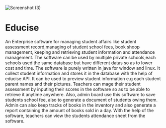 ![Screenshot (3)](https://user-images.githubusercontent.com/67029408/116394570-010acb00-a81b-11eb-9f13-a59c3ad0b8b1.png)
# Educise
An Enterprise software  for  managing student affairs like student assessment record,managing of student school fees, book shoop management, keeping and retrieving student information and attendance management.
The software can be used by multiple private schools,each schools used the same database but have different datas so as to lower cost and time. 
The software is purely written in java for window and linux. It collect student information and stores it in the database with the help of educise API.
It can be used to preview student information e.g each student parent names and their pictures.
 Teachers can mage their student assessment by inputing their scores in the software so as to be able to retrieve it anytime anywhere.
Also, admin board use this software to save students  school fee, also to generate a document of students owing them. 
Admin can also keep tracks of books in the inventory and also generate a report containing the amount of books sold in a day.
With the help of the software, teachers can view the students attendance sheet from the software.


